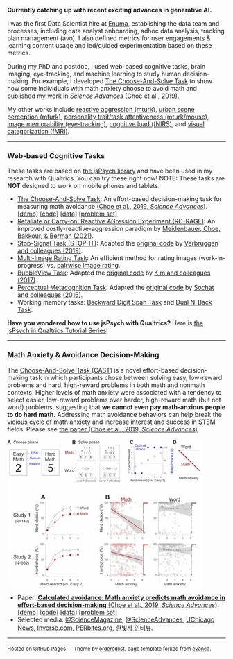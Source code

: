 **Currently catching up with recent exciting advances in generative AI.**

I was the first Data Scientist hire at [Enuma](https://enuma.com/), establishing the data team and processes, including data analyst onboarding, adhoc data analysis, tracking plan management (avo). I also defined metrics for user engagements & learning content usage and led/guided experimentation based on these metrics.

During my PhD and postdoc, I used web-based cognitive tasks, brain imaging, eye-tracking, and machine learning to study human decision-making. For example, I developed [The Choose-And-Solve Task](https://kywch.github.io/CAST_jsPsych/choose-and-solve-task.html) to show how some individuals with math anxiety choose to avoid math and published my work in [*Science Advances* (Choe et al., 2019)](https://www.science.org/doi/10.1126/sciadv.aay1062). 

My other works include [reactive aggression (mturk)](https://psyarxiv.com/kw3by/), [urban scene perception (mturk)](https://www.tandfonline.com/doi/abs/10.1080/13574809.2022.2066512), [personality trait/task attentiveness (mturk/mouse)](https://onlinelibrary.wiley.com/doi/full/10.1111/jopy.12736), [image memorability (eye-tracking)](https://jov.arvojournals.org/article.aspx?articleid=2657481), [cognitive load (fNIRS)](https://www.sciencedirect.com/science/article/pii/S1053811921000720), and [visual categorization (fMRI)](https://www.jneurosci.org/content/jneuro/34/7/2725.full.pdf).

---

### Web-based Cognitive Tasks
These tasks are based on [the jsPsych library](https://www.jspsych.org/) and have been used in my research with Qualtrics. You can try these right now! NOTE: These tasks are **NOT** designed to work on mobile phones and tablets.

* [The Choose-And-Solve Task](https://kywch.github.io/CAST_jsPsych/choose-and-solve-task.html): An effort-based decision-making task for measuring math avoidance [(Choe et al., 2019, *Science Advances*)](https://www.science.org/doi/10.1126/sciadv.aay1062). [\[demo\]](https://kywch.github.io/CAST_jsPsych/choose-and-solve-task.html) [\[code\]](https://github.com/kywch/CAST_jsPsych) [\[data\]](https://osf.io/t4wju/) [\[problem set\]](https://github.com/kywch/CAST_jsPsych/tree/master/problem-set)
* [Retaliate or Carry-on: Reactive AGression Experiment (RC-RAGE)](https://kywch.github.io/RC-RAGE_jsPsych/rc-rage-demo.html): An improved costly-reactive-aggression paradigm by [Meidenbauer, Choe, Bakkour, & Berman (2021)](https://psyarxiv.com/kw3by/). <!-- [\[code\]](https://github.com/kywch/RC-RAGE_jsPsych) -->
* [Stop-Signal Task (STOP-IT)](https://kywch.github.io/STOP-IT/jsPsych_version/experiment-transformed-third.html): Adapted the [original code]( https://github.com/fredvbrug/STOP-IT) by [Verbruggen and colleagues (2019)](https://elifesciences.org/articles/46323).
* [Multi-Image Rating Task](https://kywch.github.io/ImageRatingStudy/multi-image-rating-demo.html): An efficient method for rating images (work-in-progress) vs. [pairwise image rating](https://kywch.github.io/ImageRatingStudy/pairwise-rating-demo.html). <!-- [\[code\]](https://github.com/kywch/ImageRatingStudy) -->
* [BubbleView Task](https://kywch.github.io/BubbleView_jsPsych/): Adapted the [original code](https://github.com/namwkim/bubbleview) by [Kim and colleagues (2017)](http://bubbleview.namwkim.org/). <!-- [\[code\]](https://github.com/kywch/BubbleView_jsPsych) -->
* [Perceptual Metacognition Task](https://kywch.github.io/Perceptual-Metacognition/): Adapted the [original code](https://expfactory.github.io/v1/perceptual_metacognition.html) by [Sochat and colleagues (2016)](https://www.frontiersin.org/articles/10.3389/fpsyg.2016.00610/full).
* Working memory tasks: [Backward Digit Span Task](https://kywch.github.io/WorkingMemoryTasks/backward-digit-span-adaptive.html) and [Dual N-Back Task](https://kywch.github.io/WorkingMemoryTasks/dual-nback.html). <!-- [\[code\]](https://github.com/kywch/WorkingMemoryTasks) -->

**Have you wondered how to use jsPsych with Qualtrics?** Here is [the jsPsych in Qualtrics Tutorial Series](https://kywch.github.io/jsPsych-in-Qualtrics/)!

---

### Math Anxiety & Avoidance Decision-Making
The [Choose-And-Solve Task (CAST)](https://kywch.github.io/CAST_jsPsych) is a novel effort-based decision-making task in which participants chose between solving easy, low-reward problems and hard, high-reward problems in both math and nonmath contexts. 
Higher levels of math anxiety were associated with a tendency to select easier, low-reward problems over harder, high-reward math (but not word) problems, suggesting that **we cannot even pay math-anxious people to do hard math.** Addressing math avoidance behaviors can help break the vicious cycle of math anxiety and increase interest and success in STEM fields. Please see [the paper (Choe et al., 2019, *Science Advances*)](https://www.science.org/doi/10.1126/sciadv.aay1062).
<br>
<br>
<a href="https://kywch.github.io/CAST_jsPsych"><img src="images/Choose_And_Solve_Task.jpg?raw=true" style="max-width:450px"></a>
<br>

* Paper: [**Calculated avoidance: Math anxiety predicts math avoidance in effort-based decision-making** (Choe et al., 2019, *Science Advances*)](https://www.science.org/doi/10.1126/sciadv.aay1062). [\[demo\]](https://kywch.github.io/CAST_jsPsych/choose-and-solve-task.html) [\[code\]](https://github.com/kywch/CAST_jsPsych) [\[data\]](https://osf.io/t4wju/) [\[problem set\]](https://github.com/kywch/CAST_jsPsych/tree/master/problem-set)
* Selected media: [@ScienceMagazine](https://twitter.com/sciencemagazine/status/1198707895585722368), [@ScienceAdvances](https://twitter.com/ScienceAdvances/status/1198345515810852864), [UChicago News](https://news.uchicago.edu/story/fear-math-can-outweigh-promise-higher-rewards), [Inverse.com](https://www.inverse.com/article/61092-math-anxiety-bad-decisions), [PERbites.org](https://perbites.org/2019/12/18/math-anxiety-and-math-avoidance/), [한빛사 인터뷰](https://www.ibric.org/myboard/read.php?id=189447&Board=tr_interview).

<!--
---
[Project 2 Title](/pdf/sample_presentation.pdf)
<img src="images/dummy_thumbnail.jpg?raw=true"/>
-->


---
<p><small>Hosted on GitHub Pages &mdash; Theme by <a href="https://github.com/orderedlist" target="_blank">orderedlist</a>, 
 page template forked from <a href="https://github.com/evanca/quick-portfolio" target="_blank">evanca</a>.</small></p>
